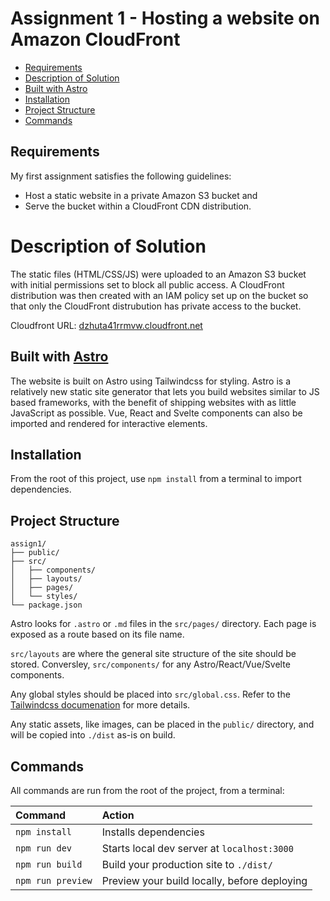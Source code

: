 # Assignment 1 - Hosting a website on Amazon CloudFront

* [Requirements](#requirements)
* [Description of Solution](#description-of-solution)
* [Built with Astro](#built-with-astro)
* [Installation](#installation)
* [Project Structure](#project-structure)
* [Commands](#commands)

## Requirements

My first assignment satisfies the following guidelines:

- Host a static website in a private Amazon S3 bucket and
- Serve the bucket within a CloudFront CDN distribution.

# Description of Solution

The static files (HTML/CSS/JS) were uploaded to an Amazon S3 bucket with initial permissions set to block all public access. A CloudFront distribution was then created with an IAM policy set up on the bucket so that only the CloudFront distrubution has private access to the bucket.

Cloudfront URL: [dzhuta41rrmvw.cloudfront.net](http://dzhuta41rrmvw.cloudfront.net/)

## Built with [Astro](https://astro.build)

The website is built on Astro using Tailwindcss for styling. Astro is a relatively new static site generator that lets you build websites similar to JS based frameworks, with the benefit of shipping websites with as little JavaScript as possible. Vue, React and Svelte components can also be imported and rendered for interactive elements.

## Installation

From the root of this project, use `npm install` from a terminal to import dependencies.

## Project Structure

```
assign1/
├── public/
├── src/
│   ├── components/
│   ├── layouts/
│   ├── pages/
│   └── styles/
└── package.json
```

Astro looks for `.astro` or `.md` files in the `src/pages/` directory. Each page is exposed as a route based on its file name.

`src/layouts` are where the general site structure of the site should be stored. Conversley, `src/components/` for any Astro/React/Vue/Svelte components.

Any global styles should be placed into `src/global.css`. Refer to the [Tailwindcss documenation](https://tailwindcss.com/docs/) for more details.

Any static assets, like images, can be placed in the `public/` directory, and will be copied into `./dist` as-is on build.

## Commands

All commands are run from the root of the project, from a terminal:

| Command           | Action                                       |
|:----------------  |:-------------------------------------------- |
| `npm install`     | Installs dependencies                        |
| `npm run dev`     | Starts local dev server at `localhost:3000`  |
| `npm run build`   | Build your production site to `./dist/`      |
| `npm run preview` | Preview your build locally, before deploying |
